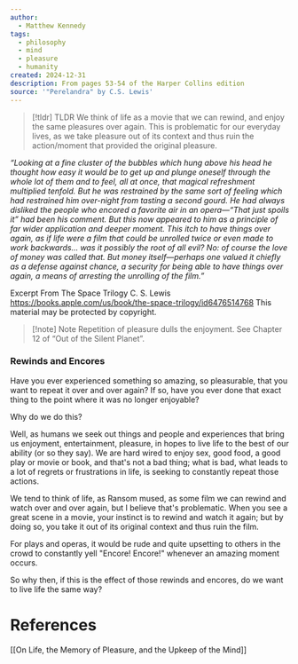 ```yaml
---
author:
  - Matthew Kennedy
tags:
  - philosophy
  - mind
  - pleasure
  - humanity
created: 2024-12-31
description: From pages 53-54 of the Harper Collins edition
source: '"Perelandra" by C.S. Lewis'
---
```

> [!tldr] TLDR
> We think of life as a movie that we can rewind, and enjoy the same pleasures over again. This is problematic for our everyday lives, as we take pleasure out of its context and thus ruin the action/moment that provided the original pleasure. 


*“Looking at a fine cluster of the bubbles which hung above his head he thought how easy it would be to get up and plunge oneself through the whole lot of them and to feel, all at once, that magical refreshment multiplied tenfold. But he was restrained by the same sort of feeling which had restrained him over-night from tasting a second gourd. He had always disliked the people who encored a favorite air in an opera—“That just spoils it” had been his comment. But this now appeared to him as a principle of far wider application and deeper moment. This itch to have things over again, as if life were a film that could be unrolled twice or even made to work backwards... was it possibly the root of all evil? No: of course the love of money was called that. But money itself—perhaps one valued it chiefly as a defense against chance, a security for being able to have things over again, a means of arresting the unrolling of the film.”*

Excerpt From
The Space Trilogy
C. S. Lewis
https://books.apple.com/us/book/the-space-trilogy/id6476514768
This material may be protected by copyright.

> [!note] Note
Repetition of pleasure dulls the enjoyment. See Chapter 12 of “Out of the Silent Planet”.

### Rewinds and Encores

Have you ever experienced something so amazing, so pleasurable, that you want to repeat it over and over again? If so, have you ever done that exact thing to the point where it was no longer enjoyable?

Why do we do this?

Well, as humans we seek out things and people and experiences that bring us enjoyment, entertainment, pleasure, in hopes to live life to the best of our ability (or so they say). We are hard wired to enjoy sex, good food, a good play or movie or book, and that's not a bad thing; what is bad, what leads to a lot of regrets or frustrations in life, is seeking to constantly repeat those actions.

We tend to think of life, as Ransom mused, as some film we can rewind and watch over and over again, but I believe that's problematic. When you see a great scene in a movie, your instinct is to rewind and watch it again; but by doing so, you take it out of its original context and thus ruin the film. 

For plays and operas, it would be rude and quite upsetting to others in the crowd to constantly yell "Encore! Encore!" whenever an amazing moment occurs. 

So why then, if this is the effect of those rewinds and encores, do we want to live life the same way?



# References

[[On Life, the Memory of Pleasure, and the Upkeep of the Mind]]

